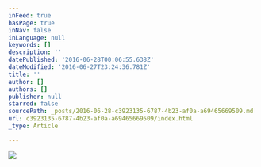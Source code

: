 ```yaml
---
inFeed: true
hasPage: true
inNav: false
inLanguage: null
keywords: []
description: ''
datePublished: '2016-06-28T00:06:55.638Z'
dateModified: '2016-06-27T23:24:36.781Z'
title: ''
author: []
authors: []
publisher: null
starred: false
sourcePath: _posts/2016-06-28-c3923135-6787-4b23-af0a-a69465669509.md
url: c3923135-6787-4b23-af0a-a69465669509/index.html
_type: Article

---
```

![](https://the-grid-user-content.s3-us-west-2.amazonaws.com/1c652e29-57ab-470e-bd3d-31b4e2556624.jpg)
